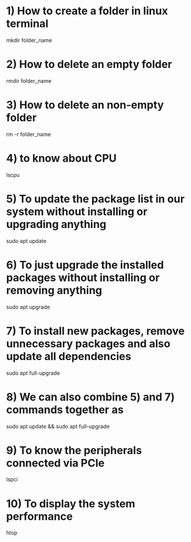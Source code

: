 # 1) How to create a folder in linux terminal
  mkdir folder_name

# 2) How to delete an empty folder
  rmdir folder_name

# 3) How to delete an non-empty folder
  rm -r folder_name

# 4) to know about CPU 
  lscpu

# 5) To update the package list in our system without installing or upgrading anything
  sudo apt update

# 6) To just upgrade the installed packages without installing or removing anything
  sudo apt upgrade

# 7) To install new packages, remove unnecessary packages and also update all dependencies
  sudo apt full-upgrade

# 8) We can also combine 5) and 7) commands together as
  sudo apt update \&\& sudo apt full-upgrade

# 9) To know the peripherals connected via PCIe
  lspci

# 10) To display the system performance
  htop
